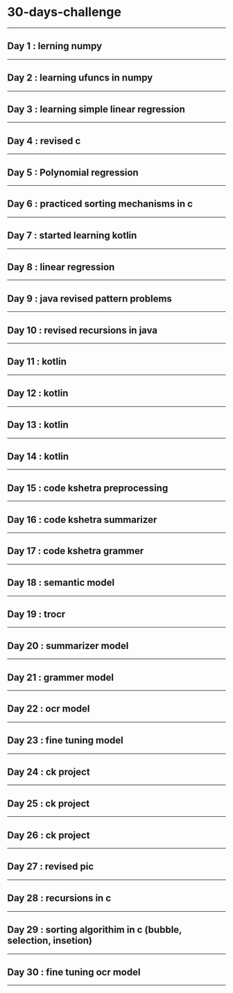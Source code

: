 # 30-days-challenge
___      
## Day 1 : lerning numpy 
___
## Day 2 : learning ufuncs in numpy   
___
## Day 3 : learning simple linear regression       
___   
## Day 4 : revised c  
___
## Day 5 : Polynomial regression 
___  
## Day 6 : practiced sorting mechanisms in c 
___ 
## Day 7 : started learning kotlin                
___   
## Day 8 : linear regression    
___                               
## Day 9 : java revised pattern problems 
___
## Day 10 : revised recursions in java
___
## Day 11 : kotlin 
___
## Day 12 : kotlin 
___
## Day 13 : kotlin
___
## Day 14 : kotlin
___
## Day 15 : code kshetra preprocessing  
___
## Day 16 : code kshetra summarizer
___
## Day 17 : code kshetra grammer
___
## Day 18 : semantic model 
___
## Day 19 : trocr
___
## Day 20 : summarizer model 
___
## Day 21 : grammer model 
___
## Day 22 : ocr model

___
## Day 23 : fine tuning model
___
## Day 24 : ck project
___
## Day 25 : ck project
___
## Day 26 : ck project 
___
## Day 27 :  revised pic 
___
## Day 28 : recursions in c 
___
## Day 29 : sorting algorithim in c (bubble, selection, insetion)
___
## Day 30 : fine tuning ocr model 
___
